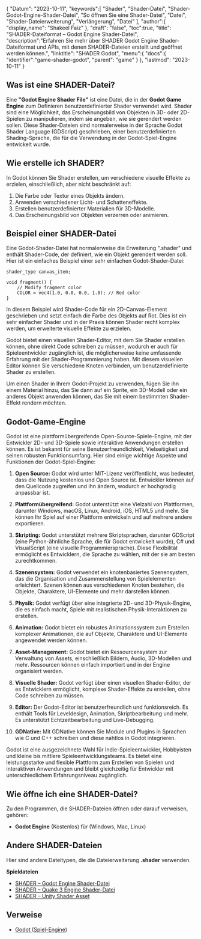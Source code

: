 {
"Datum": "2023-10-11",
   "keywords":[
"Shader",
"Shader-Datei",
"Shader-Godot-Engine-Shader-Datei",
"So öffnen Sie eine Shader-Datei",
"Datei",
"Shader-Dateierweiterung",
"Verlängerung",
"Datei"
],
   "author":{
"display_name": "Shakeel Faiz"
},
"draft": "false",
"toc":true,
"title": "SHADER-Dateiformat – Godot Engine Shader-Datei",
   "description":"Erfahren Sie mehr über SHADER Godot Engine Shader-Dateiformat und APIs, mit denen SHADER-Dateien erstellt und geöffnet werden können.",
"linktitle": "SHADER Godot",
   "menu":{
      "docs":{
         "identifier":"game-shader-godot",
"parent": "game"
}
},
"lastmod": "2023-10-11"
}

## Was ist eine SHADER-Datei?

Eine **"Godot Engine Shader File"** ist eine Datei, die in der **Godot Game Engine** zum Definieren benutzerdefinierter Shader verwendet wird. Shader sind eine Möglichkeit, das Erscheinungsbild von Objekten in 3D- oder 2D-Spielen zu manipulieren, indem sie angeben, wie sie gerendert werden sollen. Diese Shader-Dateien sind normalerweise in der Sprache Godot Shader Language (GDScript) geschrieben, einer benutzerdefinierten Shading-Sprache, die für die Verwendung in der Godot-Spiel-Engine entwickelt wurde.

## Wie erstelle ich SHADER?

In Godot können Sie Shader erstellen, um verschiedene visuelle Effekte zu erzielen, einschließlich, aber nicht beschränkt auf:

1. Die Farbe oder Textur eines Objekts ändern.
2. Anwenden verschiedener Licht- und Schatteneffekte.
3. Erstellen benutzerdefinierter Materialien für 3D-Modelle.
4. Das Erscheinungsbild von Objekten verzerren oder animieren.

## Beispiel einer SHADER-Datei

Eine Godot-Shader-Datei hat normalerweise die Erweiterung ".shader" und enthält Shader-Code, der definiert, wie ein Objekt gerendert werden soll. Hier ist ein einfaches Beispiel einer sehr einfachen Godot-Shader-Datei:

```gdscript
shader_type canvas_item;

void fragment() {
    // Modify fragment color
    COLOR = vec4(1.0, 0.0, 0.0, 1.0); // Red color
}
```

In diesem Beispiel wird Shader-Code für ein 2D-Canvas-Element geschrieben und setzt einfach die Farbe des Objekts auf Rot. Dies ist ein sehr einfacher Shader und in der Praxis können Shader recht komplex werden, um erweiterte visuelle Effekte zu erzielen.

Godot bietet einen visuellen Shader-Editor, mit dem Sie Shader erstellen können, ohne direkt Code schreiben zu müssen, wodurch er auch für Spieleentwickler zugänglich ist, die möglicherweise keine umfassende Erfahrung mit der Shader-Programmierung haben. Mit diesem visuellen Editor können Sie verschiedene Knoten verbinden, um benutzerdefinierte Shader zu erstellen.

Um einen Shader in Ihrem Godot-Projekt zu verwenden, fügen Sie ihn einem Material hinzu, das Sie dann auf ein Sprite, ein 3D-Modell oder ein anderes Objekt anwenden können, das Sie mit einem bestimmten Shader-Effekt rendern möchten.

## Godot-Game-Engine

Godot ist eine plattformübergreifende Open-Source-Spiele-Engine, mit der Entwickler 2D- und 3D-Spiele sowie interaktive Anwendungen erstellen können. Es ist bekannt für seine Benutzerfreundlichkeit, Vielseitigkeit und seinen robusten Funktionsumfang. Hier sind einige wichtige Aspekte und Funktionen der Godot-Spiel-Engine:

1. **Open Source:** Godot wird unter MIT-Lizenz veröffentlicht, was bedeutet, dass die Nutzung kostenlos und Open Source ist. Entwickler können auf den Quellcode zugreifen und ihn ändern, wodurch er hochgradig anpassbar ist.
    










2. **Plattformübergreifend:** Godot unterstützt eine Vielzahl von Plattformen, darunter Windows, macOS, Linux, Android, iOS, HTML5 und mehr. Sie können Ihr Spiel auf einer Plattform entwickeln und auf mehrere andere exportieren.
    










3. **Skripting:** Godot unterstützt mehrere Skriptsprachen, darunter GDScript (eine Python-ähnliche Sprache, die für Godot entwickelt wurde), C# und VisualScript (eine visuelle Programmiersprache). Diese Flexibilität ermöglicht es Entwicklern, die Sprache zu wählen, mit der sie am besten zurechtkommen.
    










4. **Szenensystem:** Godot verwendet ein knotenbasiertes Szenensystem, das die Organisation und Zusammenstellung von Spielelementen erleichtert. Szenen können aus verschiedenen Knoten bestehen, die Objekte, Charaktere, UI-Elemente und mehr darstellen können.
    










5. **Physik:** Godot verfügt über eine integrierte 2D- und 3D-Physik-Engine, die es einfach macht, Spiele mit realistischen Physik-Interaktionen zu erstellen.
    










6. **Animation:** Godot bietet ein robustes Animationssystem zum Erstellen komplexer Animationen, die auf Objekte, Charaktere und UI-Elemente angewendet werden können.
    










7. **Asset-Management:** Godot bietet ein Ressourcensystem zur Verwaltung von Assets, einschließlich Bildern, Audio, 3D-Modellen und mehr. Ressourcen können einfach importiert und in der Engine organisiert werden.
    










8. **Visuelle Shader:** Godot verfügt über einen visuellen Shader-Editor, der es Entwicklern ermöglicht, komplexe Shader-Effekte zu erstellen, ohne Code schreiben zu müssen.
    










9. **Editor:** Der Godot-Editor ist benutzerfreundlich und funktionsreich. Es enthält Tools für Leveldesign, Animation, Skriptbearbeitung und mehr. Es unterstützt Echtzeitbearbeitung und Live-Debugging.
    










10. **GDNative:** Mit GDNative können Sie Module und Plugins in Sprachen wie C und C++ schreiben und diese nahtlos in Godot integrieren.
    











Godot ist eine ausgezeichnete Wahl für Indie-Spieleentwickler, Hobbyisten und kleine bis mittlere Spieleentwicklungsteams. Es bietet eine leistungsstarke und flexible Plattform zum Erstellen von Spielen und interaktiven Anwendungen und bleibt gleichzeitig für Entwickler mit unterschiedlichem Erfahrungsniveau zugänglich.

## Wie öffne ich eine SHADER-Datei?

Zu den Programmen, die SHADER-Dateien öffnen oder darauf verweisen, gehören:

- **Godot Engine** (Kostenlos) für (Windows, Mac, Linux)

## Andere SHADER-Dateien

Hier sind andere Dateitypen, die die Dateierweiterung **.shader** verwenden.

**Spieldateien**
- [SHADER – Godot Engine Shader-Datei](/game/shader-godot/)
- [SHADER – Quake 3 Engine Shader-Datei](/game/shader-quake/)
- [SHADER – Unity Shader Asset](/game/shader-unity/)

## Verweise
* [Godot (Spiel-Engine)](https://en.wikipedia.org/wiki/Godot_(game_engine))

